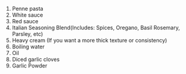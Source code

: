 1. Penne pasta
2. White sauce
3. Red sauce
4. Italian Seasoning Blend(Includes: Spices, Oregano, Basil Rosemary, Parsley, etc)
5. Heavy cream (If you want a more thick texture or consistency)
6. Boiling water
7. Oil
8. Diced garlic cloves
9. Garlic Powder
